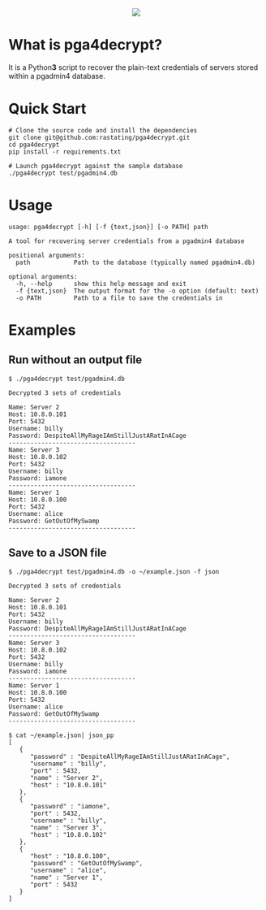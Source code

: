 <p align="center">
  <img src="https://static.rastating.com/images/pga4decrypt.png">
</p>

What is pga4decrypt?
====================
It is a Python**3** script to recover the plain-text credentials of servers stored within a pgadmin4 database.

Quick Start
===========
```
# Clone the source code and install the dependencies
git clone git@github.com:rastating/pga4decrypt.git
cd pga4decrypt
pip install -r requirements.txt

# Launch pga4decrypt against the sample database
./pga4decrypt test/pgadmin4.db
```

Usage
=====
```
usage: pga4decrypt [-h] [-f {text,json}] [-o PATH] path

A tool for recovering server credentials from a pgadmin4 database

positional arguments:
  path            Path to the database (typically named pgadmin4.db)

optional arguments:
  -h, --help      show this help message and exit
  -f {text,json}  The output format for the -o option (default: text)
  -o PATH         Path to a file to save the credentials in
```

Examples
========
Run without an output file
--------------------------
```shell_session
$ ./pga4decrypt test/pgadmin4.db                          

Decrypted 3 sets of credentials

Name: Server 2
Host: 10.8.0.101
Port: 5432
Username: billy
Password: DespiteAllMyRageIAmStillJustARatInACage
-----------------------------------
Name: Server 3
Host: 10.8.0.102
Port: 5432
Username: billy
Password: iamone
-----------------------------------
Name: Server 1
Host: 10.8.0.100
Port: 5432
Username: alice
Password: GetOutOfMySwamp
-----------------------------------
```

Save to a JSON file
-------------------
```shell_session
$ ./pga4decrypt test/pgadmin4.db -o ~/example.json -f json

Decrypted 3 sets of credentials

Name: Server 2
Host: 10.8.0.101
Port: 5432
Username: billy
Password: DespiteAllMyRageIAmStillJustARatInACage
-----------------------------------
Name: Server 3
Host: 10.8.0.102
Port: 5432
Username: billy
Password: iamone
-----------------------------------
Name: Server 1
Host: 10.8.0.100
Port: 5432
Username: alice
Password: GetOutOfMySwamp
-----------------------------------

$ cat ~/example.json| json_pp
[
   {
      "password" : "DespiteAllMyRageIAmStillJustARatInACage",
      "username" : "billy",
      "port" : 5432,
      "name" : "Server 2",
      "host" : "10.8.0.101"
   },
   {
      "password" : "iamone",
      "port" : 5432,
      "username" : "billy",
      "name" : "Server 3",
      "host" : "10.8.0.102"
   },
   {
      "host" : "10.8.0.100",
      "password" : "GetOutOfMySwamp",
      "username" : "alice",
      "name" : "Server 1",
      "port" : 5432
   }
]
```
